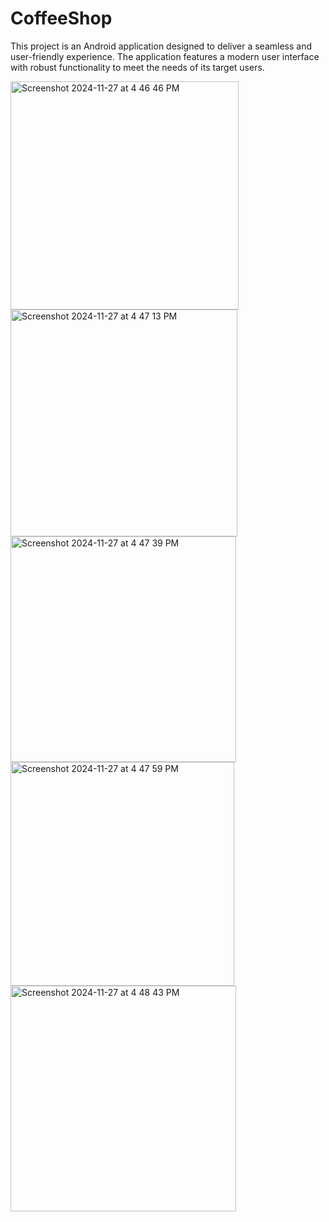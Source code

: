 # CoffeeShop
This project is an Android application designed to deliver a seamless and user-friendly experience. The application features a modern user interface with robust functionality to meet the needs of its target users.

<img width="365" alt="Screenshot 2024-11-27 at 4 46 46 PM" src="https://github.com/user-attachments/assets/f0878d8c-1c75-4604-8353-83388bd685c9">
<img width="363" alt="Screenshot 2024-11-27 at 4 47 13 PM" src="https://github.com/user-attachments/assets/2c29f574-378c-4825-ba46-b9d57ddf1bc8">
<img width="361" alt="Screenshot 2024-11-27 at 4 47 39 PM" src="https://github.com/user-attachments/assets/916a5824-ae76-4ec1-9ff8-1a883c63262c">
<img width="358" alt="Screenshot 2024-11-27 at 4 47 59 PM" src="https://github.com/user-attachments/assets/2706f298-261a-480a-b458-8a7ef0082b1e">
<img width="361" alt="Screenshot 2024-11-27 at 4 48 43 PM" src="https://github.com/user-attachments/assets/b88bc37a-18eb-4bb2-bda5-bd1d6574d159">




